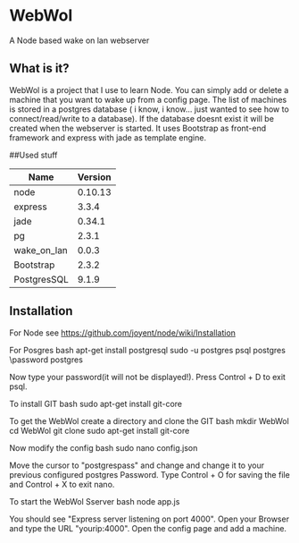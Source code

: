 # WebWol


A Node based wake on lan webserver

## What is it?

WebWol is a project that I use to learn Node. 
You can simply add or delete a machine that you want to wake up from a config page. The list of machines is stored in a postgres database ( i know, i know... just wanted to see how to connect/read/write to a database). If the database doesnt exist it will be created when the webserver is started.
It uses Bootstrap as front-end framework and express with jade as template engine.

##Used stuff

|Name         |Version  |
|-------------|---------|
| node        | 0.10.13 |
| express     | 3.3.4   |
| jade        | 0.34.1  |
| pg          | 2.3.1   |
| wake_on_lan | 0.0.3   |
| Bootstrap   | 2.3.2   |
| PostgresSQL | 9.1.9   |

## Installation

For Node see https://github.com/joyent/node/wiki/Installation

For Posgres 
   bash
   apt-get install postgresql
   sudo -u postgres psql postgres
   \password postgres
   

Now type your password(it will not be displayed!).
Press Control + D to exit psql. 

To install GIT
   bash
   sudo apt-get install git-core


To get the WebWol create a directory and clone the GIT
   bash
   mkdir WebWol
   cd WebWol
   git clone sudo apt-get install git-core
   

Now modify the config
   bash
   sudo nano config.json

Move the cursor to "postgrespass" and change and change it to your previous configured postgres Password.
Type Control + O for saving the file and Control + X to exit nano.

To start the WebWol Sserver
   bash
   node app.js
   
You should see "Express server listening on port 4000". Open your Browser and type the URL "yourip:4000".
Open the config page and add a machine.

